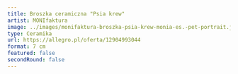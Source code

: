 ```yaml
---
title: Broszka ceramiczna "Psia krew"
artist: MONIfaktura
image: ../images/monifaktura-broszka-psia-krew-monia-es.-pet-portrait.jpg
type: Ceramika
url: https://allegro.pl/oferta/12904993044
format: 7 cm
featured: false
secondRound: false
---
```

